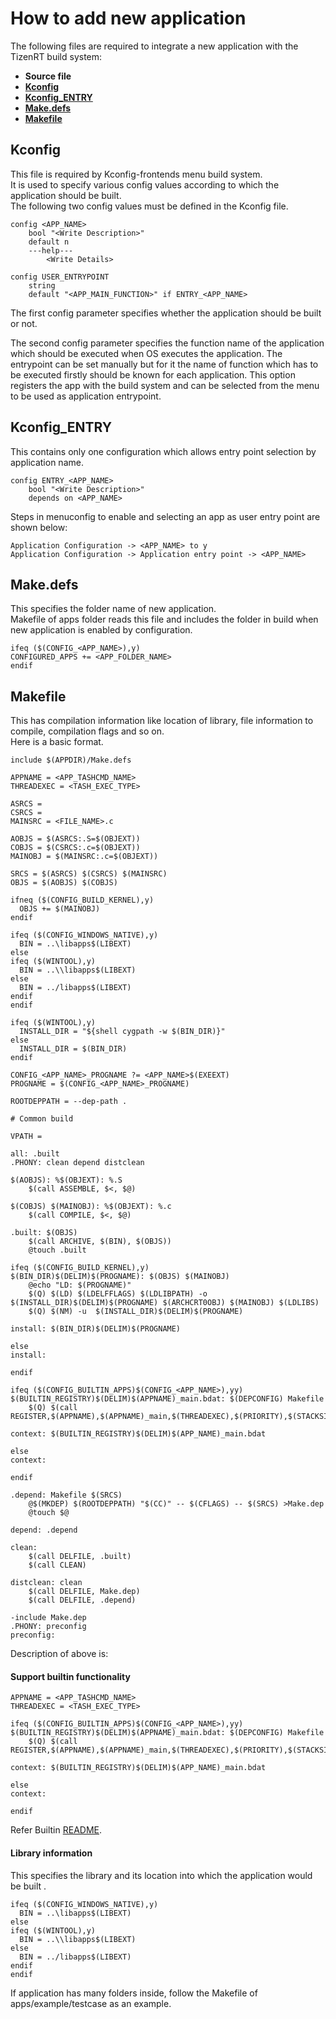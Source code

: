 # How to add new application

The following files are required to integrate a new application with the TizenRT build system:  
- **Source file**  
- [**Kconfig**](#kconfig)  
- [**Kconfig_ENTRY**](#kconfig_entry)  
- [**Make.defs**](#makedefs)  
- [**Makefile**](#makefile)

## Kconfig
This file is required by Kconfig-frontends menu build system.  
It is used to specify various config values according to which the application should be built.  
The following two config values must be defined in the Kconfig file.
```
config <APP_NAME>
	bool "<Write Description>"
	default n
	---help---
		<Write Details>

config USER_ENTRYPOINT
	string
	default "<APP_MAIN_FUNCTION>" if ENTRY_<APP_NAME>
```
The first config parameter specifies whether the application should be built or not.

The second config parameter specifies the function name of the application which should be executed when OS executes the application. The entrypoint can be set manually but for it the name of function which has to be executed firstly should be known for each application. This option registers the app with the build system and can be selected from the menu to be used as application entrypoint.

## Kconfig_ENTRY
This contains only one configuration which allows entry point selection by application name.
```
config ENTRY_<APP_NAME>
	bool "<Write Description>"
	depends on <APP_NAME>
```

Steps in menuconfig to enable and selecting an app as user entry point are shown below:
```
Application Configuration -> <APP_NAME> to y
Application Configuration -> Application entry point -> <APP_NAME>
```

## Make.defs
This specifies the folder name of new application.  
Makefile of apps folder reads this file and includes the folder in build when new application is enabled by configuration.
```
ifeq ($(CONFIG_<APP_NAME>),y)
CONFIGURED_APPS += <APP_FOLDER_NAME>
endif
```

## Makefile
This has compilation information like location of library, file information to compile, compilation flags and so on.  
Here is a basic format.
```
include $(APPDIR)/Make.defs

APPNAME = <APP_TASHCMD_NAME>
THREADEXEC = <TASH_EXEC_TYPE>

ASRCS =
CSRCS =
MAINSRC = <FILE_NAME>.c

AOBJS = $(ASRCS:.S=$(OBJEXT))
COBJS = $(CSRCS:.c=$(OBJEXT))
MAINOBJ = $(MAINSRC:.c=$(OBJEXT))

SRCS = $(ASRCS) $(CSRCS) $(MAINSRC)
OBJS = $(AOBJS) $(COBJS)

ifneq ($(CONFIG_BUILD_KERNEL),y)
  OBJS += $(MAINOBJ)
endif

ifeq ($(CONFIG_WINDOWS_NATIVE),y)
  BIN = ..\libapps$(LIBEXT)
else
ifeq ($(WINTOOL),y)
  BIN = ..\\libapps$(LIBEXT)
else
  BIN = ../libapps$(LIBEXT)
endif
endif

ifeq ($(WINTOOL),y)
  INSTALL_DIR = "${shell cygpath -w $(BIN_DIR)}"
else
  INSTALL_DIR = $(BIN_DIR)
endif

CONFIG_<APP_NAME>_PROGNAME ?= <APP_NAME>$(EXEEXT)
PROGNAME = $(CONFIG_<APP_NAME>_PROGNAME)

ROOTDEPPATH = --dep-path .

# Common build

VPATH =

all: .built
.PHONY: clean depend distclean

$(AOBJS): %$(OBJEXT): %.S
	$(call ASSEMBLE, $<, $@)

$(COBJS) $(MAINOBJ): %$(OBJEXT): %.c
	$(call COMPILE, $<, $@)

.built: $(OBJS)
	$(call ARCHIVE, $(BIN), $(OBJS))
	@touch .built

ifeq ($(CONFIG_BUILD_KERNEL),y)
$(BIN_DIR)$(DELIM)$(PROGNAME): $(OBJS) $(MAINOBJ)
	@echo "LD: $(PROGNAME)"
	$(Q) $(LD) $(LDELFFLAGS) $(LDLIBPATH) -o $(INSTALL_DIR)$(DELIM)$(PROGNAME) $(ARCHCRT0OBJ) $(MAINOBJ) $(LDLIBS)
	$(Q) $(NM) -u  $(INSTALL_DIR)$(DELIM)$(PROGNAME)

install: $(BIN_DIR)$(DELIM)$(PROGNAME)

else
install:

endif

ifeq ($(CONFIG_BUILTIN_APPS)$(CONFIG_<APP_NAME>),yy)
$(BUILTIN_REGISTRY)$(DELIM)$(APPNAME)_main.bdat: $(DEPCONFIG) Makefile
	$(Q) $(call REGISTER,$(APPNAME),$(APPNAME)_main,$(THREADEXEC),$(PRIORITY),$(STACKSIZE))

context: $(BUILTIN_REGISTRY)$(DELIM)$(APP_NAME)_main.bdat

else
context:

endif

.depend: Makefile $(SRCS)
	@$(MKDEP) $(ROOTDEPPATH) "$(CC)" -- $(CFLAGS) -- $(SRCS) >Make.dep
	@touch $@

depend: .depend

clean:
	$(call DELFILE, .built)
	$(call CLEAN)

distclean: clean
	$(call DELFILE, Make.dep)
	$(call DELFILE, .depend)

-include Make.dep
.PHONY: preconfig
preconfig:
```

Description of above is:

#### Support builtin functionality
```
APPNAME = <APP_TASHCMD_NAME>
THREADEXEC = <TASH_EXEC_TYPE>

ifeq ($(CONFIG_BUILTIN_APPS)$(CONFIG_<APP_NAME>),yy)
$(BUILTIN_REGISTRY)$(DELIM)$(APPNAME)_main.bdat: $(DEPCONFIG) Makefile
	$(Q) $(call REGISTER,$(APPNAME),$(APPNAME)_main,$(THREADEXEC),$(PRIORITY),$(STACKSIZE))

context: $(BUILTIN_REGISTRY)$(DELIM)$(APP_NAME)_main.bdat

else
context:

endif
```
Refer Builtin [README](builtin/README.md).

#### Library information
This specifies the library and its location into which the application would be built .
```
ifeq ($(CONFIG_WINDOWS_NATIVE),y)
  BIN = ..\libapps$(LIBEXT)
else
ifeq ($(WINTOOL),y)
  BIN = ..\\libapps$(LIBEXT)
else
  BIN = ../libapps$(LIBEXT)
endif
endif
```

If application has many folders inside, follow the Makefile of apps/example/testcase as an example.

